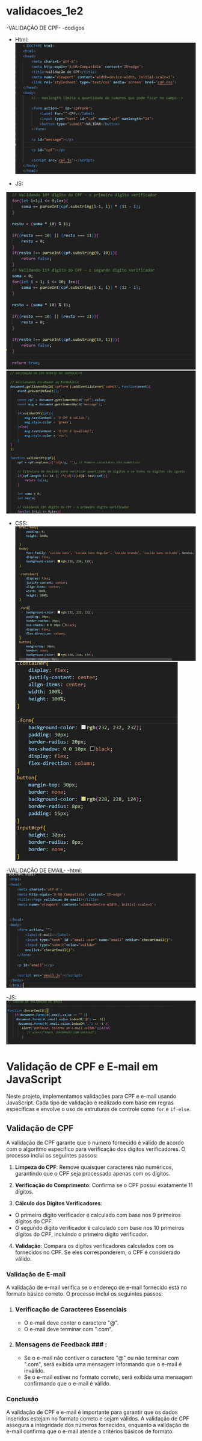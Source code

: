 # validacoes_1e2

-VALIDAÇÃO DE CPF-
-codígos
- Html:
      ![validacoes_1e2](img/cpfHTML.png)

- JS:  

![validação](img/CpFjs.png)
![validação](img/JScpf.png)
- CSS:  
![validacoes_1e2](img/cpf.css.png)
![validacoes_1e2](img/CSScpf.png)

-VALIDAÇÃO DE EMAIL-
   -html:
  ![validacoes_1e2](img/HTMLemail.png)

  -JS:
 ![validacoes_1e2](img/jsEMAIL..png)
# Validação de CPF e E-mail em JavaScript

Neste projeto, implementamos validações para CPF e e-mail usando JavaScript. Cada tipo de validação é realizado com base em regras específicas e envolve o uso de estruturas de controle como `for` e `if-else`.

## Validação de CPF

A validação de CPF garante que o número fornecido é válido de acordo com o algoritmo específico para verificação dos dígitos verificadores. O processo inclui os seguintes passos:

1. **Limpeza do CPF**: Remove quaisquer caracteres não numéricos, garantindo que o CPF seja processado apenas com os dígitos.

2. **Verificação do Comprimento**: Confirma se o CPF possui exatamente 11 dígitos.

3. **Cálculo dos Dígitos Verificadores**:
* O primeiro dígito verificador é calculado com base nos 9 primeiros dígitos do CPF.
* O segundo dígito verificador é calculado com base nos 10 primeiros dígitos do CPF, incluindo o primeiro dígito verificador.

4. **Validação**: Compara os dígitos verificadores calculados com os fornecidos no CPF. Se eles corresponderem, o CPF é considerado válido.

### Validação de E-mail ###

A validação de e-mail verifica se o endereço de e-mail fornecido está no formato básico correto. O processo inclui os seguintes passos:

1. ### Verificação de Caracteres Essenciais ###
   * O e-mail deve conter o caractere "@".
   * O e-mail deve terminar com ".com".

2. ### Mensagens de Feedback ### :
   - Se o e-mail não contiver o caractere "@" ou não terminar com ".com", será exibida uma mensagem informando que o e-mail é inválido.
   - Se o e-mail estiver no formato correto, será exibida uma mensagem confirmando que o e-mail é válido.

### Conclusão ###

A validação de CPF e e-mail é importante para garantir que os dados inseridos estejam no formato correto e sejam válidos. A validação de CPF assegura a integridade dos números fornecidos, enquanto a validação de e-mail confirma que o e-mail atende a critérios básicos de formato.

